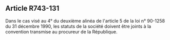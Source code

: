 Article R743-131
----
Dans le cas visé au 4° du deuxième alinéa de l'article 5 de la loi n° 90-1258 du
31 décembre 1990, les statuts de la société doivent être joints à la convention
transmise au procureur de la République.

